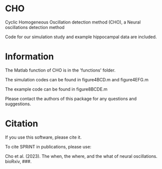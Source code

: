 # CHO 
Cyclic Homogeneous Oscillation detection method (CHO), a Neural oscillations detection method

Code for our simulation study and example hippocampal data are included.

# Information

The Matlab function of CHO is in the 'functions' folder.

The simulation codes can be found in figure4BCD.m and figure4EFG.m

The example code can be found in figure8BCDE.m

Please contact the authors of this package for any questions and suggestions.

# Citation

If you use this software, please cite it.

To cite SPRiNT in publications, please use:

Cho et al. (2023). The when, the where, and the what of neural oscillations. bioRxiv, ###. 

